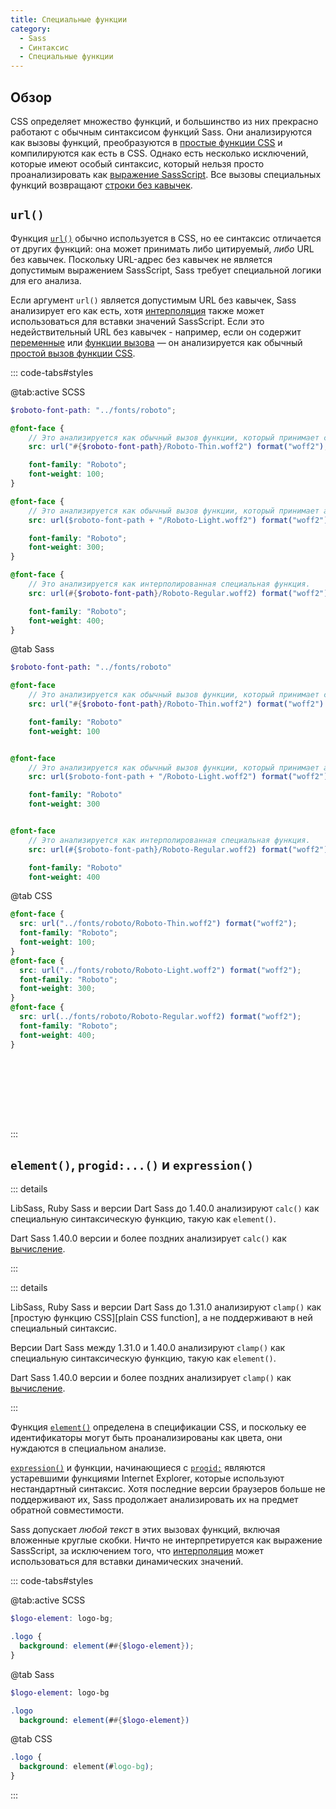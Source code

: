 ```yaml
---
title: Специальные функции
category:
  - Sass
  - Синтаксис
  - Специальные функции
---
```


## Обзор

CSS определяет множество функций, и большинство из них прекрасно работают с обычным синтаксисом функций Sass. Они анализируются как вызовы функций, преобразуются в [простые функции CSS][plain CSS function call] и компилируются как есть в CSS. Однако есть несколько исключений, которые имеют особый синтаксис, который нельзя просто проанализировать как [выражение SassScript](structure#expressions). Все вызовы специальных функций возвращают [строки без кавычек](../values/strings#unquoted).

## `url()`

Функция [`url()`][`url()` function] обычно используется в CSS, но ее синтаксис отличается от других функций: она может принимать либо цитируемый, *либо* URL без кавычек. Поскольку URL-адрес без кавычек не является допустимым выражением SassScript, Sass требует специальной логики для его анализа.

[`url()` function]: https://developer.mozilla.org/en-US/docs/Web/CSS/url

Если аргумент `url()` является допустимым URL без кавычек, Sass анализирует его как есть, хотя [интерполяция][interpolation] также может использоваться для вставки значений SassScript. Если это недействительный URL без кавычек - например, если он содержит [переменные][variables] или [функции вызова][function calls] — он анализируется как обычный [простой вызов функции CSS][plain CSS function call].

[interpolation]: ../interpolation
[variables]: ../variables
[function calls]: ../at-rules/function
[plain CSS function call]: ../at-rules/function#простые-функции-css

::: code-tabs#styles

@tab:active SCSS

```scss
$roboto-font-path: "../fonts/roboto";

@font-face {
    // Это анализируется как обычный вызов функции, который принимает строку в кавычках.
    src: url("#{$roboto-font-path}/Roboto-Thin.woff2") format("woff2");

    font-family: "Roboto";
    font-weight: 100;
}

@font-face {
    // Это анализируется как обычный вызов функции, который принимает арифметическое выражение.
    src: url($roboto-font-path + "/Roboto-Light.woff2") format("woff2");

    font-family: "Roboto";
    font-weight: 300;
}

@font-face {
    // Это анализируется как интерполированная специальная функция.
    src: url(#{$roboto-font-path}/Roboto-Regular.woff2) format("woff2");

    font-family: "Roboto";
    font-weight: 400;
}
```

@tab Sass

```sass
$roboto-font-path: "../fonts/roboto"

@font-face
    // Это анализируется как обычный вызов функции, который принимает строку в кавычках.
    src: url("#{$roboto-font-path}/Roboto-Thin.woff2") format("woff2")

    font-family: "Roboto"
    font-weight: 100


@font-face
    // Это анализируется как обычный вызов функции, который принимает арифметическое выражение.
    src: url($roboto-font-path + "/Roboto-Light.woff2") format("woff2")

    font-family: "Roboto"
    font-weight: 300


@font-face
    // Это анализируется как интерполированная специальная функция.
    src: url(#{$roboto-font-path}/Roboto-Regular.woff2) format("woff2")

    font-family: "Roboto"
    font-weight: 400

```

@tab CSS

```css
@font-face {
  src: url("../fonts/roboto/Roboto-Thin.woff2") format("woff2");
  font-family: "Roboto";
  font-weight: 100;
}
@font-face {
  src: url("../fonts/roboto/Roboto-Light.woff2") format("woff2");
  font-family: "Roboto";
  font-weight: 300;
}
@font-face {
  src: url(../fonts/roboto/Roboto-Regular.woff2) format("woff2");
  font-family: "Roboto";
  font-weight: 400;
}










```

:::

## `element()`, `progid:...()` и `expression()`

::: details <Status :data="{ feature: 'calc()', dart: '<1.40.0', lib: false, ruby: false }" />

LibSass, Ruby Sass и версии Dart Sass до 1.40.0 анализируют `calc()` как специальную синтаксическую функцию, такую как `element()`.

Dart Sass 1.40.0 версии и более поздних анализирует `calc()` как [вычисление][calculation].

:::

::: details <Status :data="{ feature: 'clamp()', dart: '>=1.31.0 <1.40.0', lib: false, ruby: false }" />

LibSass, Ruby Sass и версии Dart Sass до 1.31.0 анализируют `clamp()` как [простую функцию CSS][plain CSS function], а не поддерживают в ней специальный синтаксис.

Версии Dart Sass между 1.31.0 и 1.40.0 анализируют `clamp()` как специальную синтаксическую функцию, такую как `element()`.

Dart Sass 1.40.0 версии и более поздних анализирует `clamp()` как [вычисление][calculation].

:::

[calculation]: ../values/calculations

Функция [`element()`] определена в спецификации CSS, и поскольку ее идентификаторы могут быть проанализированы как цвета, они нуждаются в специальном анализе.

[`element()`]: https://developer.mozilla.org/en-US/docs/Web/CSS/element

[`expression()`][] и функции, начинающиеся с [`progid:`][] являются устаревшими функциями Internet Explorer, которые используют нестандартный синтаксис. Хотя последние версии браузеров больше не поддерживают их, Sass продолжает анализировать их на предмет обратной совместимости.

[`expression()`]: https://blogs.msdn.microsoft.com/ie/2008/10/16/ending-expressions/
[`progid:`]: https://blogs.msdn.microsoft.com/ie/2009/02/19/the-css-corner-using-filters-in-ie8/

Sass допускает *любой текст* в этих вызовах функций, включая вложенные круглые скобки. Ничто не интерпретируется как выражение SassScript, за исключением того, что [интерполяция][interpolation] может использоваться для вставки динамических значений.

::: code-tabs#styles

@tab:active SCSS

```scss
$logo-element: logo-bg;

.logo {
  background: element(##{$logo-element});
}
```

@tab Sass

```sass
$logo-element: logo-bg

.logo
  background: element(##{$logo-element})

```

@tab CSS

```css
.logo {
  background: element(#logo-bg);
}


```

:::

<script setup>
import Status from "@components/refs/web/layouts/sass/Status.vue";
</script>

